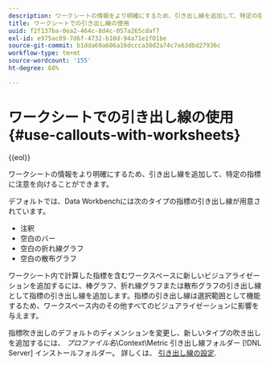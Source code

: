 ```yaml
---
description: ワークシートの情報をより明確にするため、引き出し線を追加して、特定の指標に注意を向けることができます。
title: ワークシートでの引き出し線の使用
uuid: f2f137ba-0ea2-464c-8d4c-057a265cdaf7
exl-id: e975ac89-7d6f-4732-b10d-94a71e1f01be
source-git-commit: b1dda69a606a16dccca30d2a74c7e63dbd27936c
workflow-type: tm+mt
source-wordcount: '155'
ht-degree: 68%

---
```


# ワークシートでの引き出し線の使用{#use-callouts-with-worksheets}

{{eol}}

ワークシートの情報をより明確にするため、引き出し線を追加して、特定の指標に注意を向けることができます。

デフォルトでは、Data Workbenchには次のタイプの指標の引き出し線が用意されています。

* 注釈
* 空白のバー
* 空白の折れ線グラフ
* 空白の散布グラフ

ワークシート内で計算した指標を含むワークスペースに新しいビジュアライゼーションを追加するには、棒グラフ、折れ線グラフまたは散布グラフの引き出し線として指標の引き出し線を追加します。指標の引き出し線は選択範囲として機能するため、ワークスペース内のその他すべてのビジュアライゼーションに影響を与えます。

指標吹き出しのデフォルトのディメンションを変更し、新しいタイプの吹き出しを追加するには、 *プロファイル名*\Context\Metric 引き出し線フォルダー [!DNL Server] インストールフォルダー。 詳しくは、 [引き出し線の設定](../../../../home/c-get-started/c-intf-anlys-ftrs/c-config-callouts.md#concept-f6e91e172f5e4c009245c9c549beb76a).
